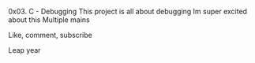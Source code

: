 0x03. C - Debugging
This project is all about debugging
Im super excited about this
Multiple mains

Like, comment, subscribe

Leap year

